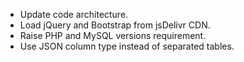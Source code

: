 - Update code architecture.
- Load jQuery and Bootstrap from jsDelivr CDN.
- Raise PHP and MySQL versions requirement.
- Use JSON column type instead of separated tables. 
